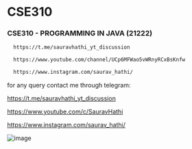 # CSE310
### CSE310 - PROGRAMMING IN JAVA (21222)
```bash
  https://t.me/sauravhathi_yt_discussion
```

```bash
  https://www.youtube.com/channel/UCp6MFWao5vWRnyRCxBsKnfw
```

```bash
  https://www.instagram.com/saurav_hathi/
```

for any query contact me through telegram:

https://t.me/sauravhathi_yt_discussion

https://www.youtube.com/c/SauravHathi

https://www.instagram.com/saurav_hathi/

![image](https://user-images.githubusercontent.com/61316762/158006371-7f1acebd-a9bd-4303-b90e-ea1bf24e2a5c.png)



